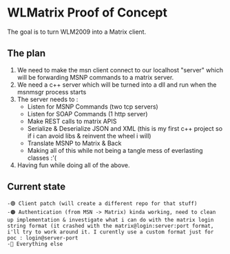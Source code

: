# WLMatrix Proof of Concept
The goal is to turn WLM2009 into a Matrix client.

## The plan
1. We need to make the msn client connect to our localhost "server" which will be forwarding MSNP commands to a matrix server.
2. We need a c++ server which will be turned into a dll and run when the msnmsgr process starts
3. The server needs to :
	- Listen for MSNP Commands (two tcp servers)
	- Listen for SOAP Commands (1 http server)
	- Make REST calls to matrix APIS
	- Serialize & Deserialize JSON and XML (this is my first c++ project so if i can avoid libs & reinvent the wheel i will)
	- Translate MSNP to Matrix & Back
	- Making all of this while not being a tangle mess of everlasting classes :'(
4. Having fun while doing all of the above.

## Current state
	-🟢 Client patch (will create a different repo for that stuff)
	-🟠 Authentication (from MSN -> Matrix) kinda working, need to clean up implementation & investigate what i can do with the matrix login string format (it crashed with the matrix@login:server:port format, i'll try to work around it. I curently use a custom format just for poc : login@server-port
	-🔴 Everything else
